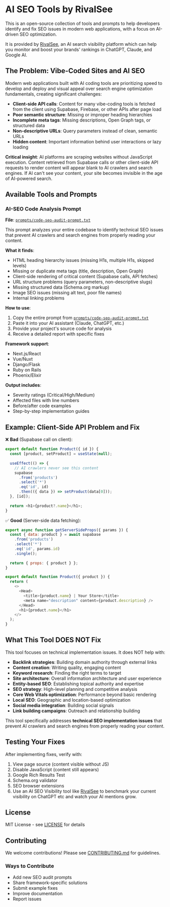 # AI SEO Tools by RivalSee

This is an open-source collection of tools and prompts to help developers identify and fix SEO issues in modern web applications, with a focus on AI-driven SEO optimization.  

It is provided by [RivalSee](https://www.rivalsee.com), an AI search visibility platform which can help you monitor and boost your brands' rankings in ChatGPT, Claude, and Google AI. 


## The Problem: Vibe-Coded Sites and AI SEO

Modern web applications built with AI coding tools are prioritizing speed to develop and deploy and visual appeal over search engine optimization fundamentals, creating significant challenges:

- **Client-side API calls**: Content for many vibe-coding tools is fetched from the client using Supabase, Firebase, or other APIs after page load
- **Poor semantic structure**: Missing or improper heading hierarchies
- **Incomplete meta tags**: Missing descriptions, Open Graph tags, or structured data
- **Non-descriptive URLs**: Query parameters instead of clean, semantic URLs
- **Hidden content**: Important information behind user interactions or lazy loading

**Critical insight**: AI platforms are scraping websites without JavaScript execution. Content retrieved from Supabase calls or other client-side API requests to render content will appear blank to AI crawlers and search engines. If AI can't see your content, your site becomes invisible in the age of AI-powered search.

## Available Tools and Prompts

### AI-SEO Code Analysis Prompt
**File**: [`prompts/code-seo-audit-prompt.txt`](prompts/code-seo-audit-prompt.txt) 


This prompt analyzes your entire codebase to identify technical SEO issues that prevent AI crawlers and search engines from properly reading your content.

**What it finds**:
- HTML heading hierarchy issues (missing H1s, multiple H1s, skipped levels)
- Missing or duplicate meta tags (title, description, Open Graph)
- Client-side rendering of critical content (Supabase calls, API fetches)
- URL structure problems (query parameters, non-descriptive slugs)
- Missing structured data (Schema.org markup)
- Image SEO issues (missing alt text, poor file names)
- Internal linking problems

**How to use**:
1. Copy the entire prompt from [`prompts/code-seo-audit-prompt.txt`](prompts/code-seo-audit-prompt.txt)
2. Paste it into your AI assistant (Claude, ChatGPT, etc.)
3. Provide your project's source code for analysis
4. Receive a detailed report with specific fixes

**Framework support**:
- Next.js/React
- Vue/Nuxt  
- Django/Flask
- Ruby on Rails
- Phoenix/Elixir

**Output includes**:
- Severity ratings (Critical/High/Medium)
- Affected files with line numbers
- Before/after code examples
- Step-by-step implementation guides


## Example: Client-Side API Problem and Fix

❌ **Bad** (Supabase call on client):
```javascript
export default function Product({ id }) {
  const [product, setProduct] = useState(null);
  
  useEffect(() => {
    // AI crawlers never see this content
    supabase
      .from('products')
      .select('*')
      .eq('id', id)
      .then(({ data }) => setProduct(data[0]));
  }, [id]);
  
  return <h1>{product?.name}</h1>;
}
```

✅ **Good** (Server-side data fetching):
```javascript
export async function getServerSideProps({ params }) {
  const { data: product } = await supabase
    .from('products')
    .select('*')
    .eq('id', params.id)
    .single();
    
  return { props: { product } };
}

export default function Product({ product }) {
  return (
    <>
      <Head>
        <title>{product.name} | Your Store</title>
        <meta name="description" content={product.description} />
      </Head>
      <h1>{product.name}</h1>
    </>
  );
}
```

## What This Tool DOES NOT Fix

This tool focuses on technical implementation issues. It does NOT help with:

- **Backlink strategies**: Building domain authority through external links
- **Content creation**: Writing quality, engaging content
- **Keyword research**: Finding the right terms to target
- **Site architecture**: Overall information architecture and user experience
- **Entity-based SEO**: Establishing topical authority and expertise
- **SEO strategy**: High-level planning and competitive analysis
- **Core Web Vitals optimization**: Performance beyond basic rendering
- **Local SEO**: Geographic and location-based optimization
- **Social media integration**: Building social signals
- **Link building campaigns**: Outreach and relationship building

This tool specifically addresses **technical SEO implementation issues** that prevent AI crawlers and search engines from properly reading your content.

## Testing Your Fixes

After implementing fixes, verify with:
1. View page source (content visible without JS)
2. Disable JavaScript (content still appears)
3. Google Rich Results Test
4. Schema.org validator
5. SEO browser extensions
6. Use an AI SEO Visibility tool like [RivalSee](https://www.rivalsee.com) to benchmark your current visibility on ChatGPT etc and watch your AI mentions grow.

## License

MIT License - see [LICENSE](LICENSE) for details



## Contributing

We welcome contributions! Please see [CONTRIBUTING.md](CONTRIBUTING.md) for guidelines.

### Ways to Contribute
- Add new SEO audit prompts
- Share framework-specific solutions
- Submit example fixes
- Improve documentation
- Report issues


